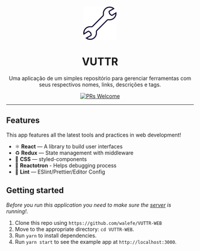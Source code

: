 <h1 align="center">
<br>
  <img src="src/assets/tools.svg" alt="VUTTR" width="90">
<br>
<br>
VUTTR
</h1>

<p align="center">Uma aplicação de um simples repositório para gerenciar ferramentas com seus respectivos nomes, links, descrições e tags.</p>

<p align="center">
  <a href="http://makeapullrequest.com">
    <img src="https://img.shields.io/badge/PRs-welcome-brightgreen.svg?style=flat-square" alt="PRs Welcome">
  </a>
</p>

<hr />

## Features

This app features all the latest tools and practices in web development!

- ⚛ **React** — A library to build user interfaces
- ♻ **Redux** — State management with middleware
- 💅 **CSS** — styled-components
- 🌸 **Reactotron** - Helps debugging process
- 💖 **Lint** — ESlint/Prettier/Editor Config

## Getting started

_Before you run this application you need to make sure the [server](https://github.com/walefe/VUTTR-WEB) is running!_.

1. Clone this repo using `https://github.com/walefe/VUTTR-WEB`
2. Move to the appropriate directory: `cd VUTTR-WEB`.<br />
3. Run `yarn` to install dependencies.<br />
4. Run `yarn start` to see the example app at `http://localhost:3000`.
